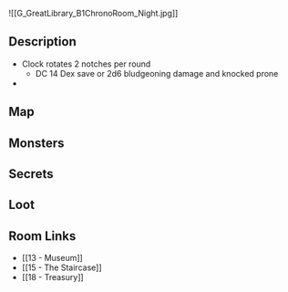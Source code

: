 ![[G_GreatLibrary_B1ChronoRoom_Night.jpg]]
## Description

* Clock rotates 2 notches per round
	* DC 14 Dex save or 2d6 bludgeoning damage and knocked prone
* 

## Map

## Monsters

## Secrets

## Loot

## Room Links

*  [[13 - Museum]]
*  [[15 - The Staircase]]
*  [[18 - Treasury]]